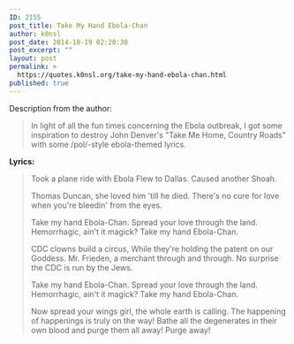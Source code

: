 ```yaml
---
ID: 2155
post_title: Take My Hand Ebola-Chan
author: k0nsl
post_date: 2014-10-19 02:20:30
post_excerpt: ""
layout: post
permalink: >
  https://quotes.k0nsl.org/take-my-hand-ebola-chan.html
published: true
---
```

Description from the author:

<blockquote>In light of all the fun times concerning the Ebola outbreak, I got some inspiration to destroy John Denver's "Take Me Home, Country Roads" with some /pol/-style ebola-themed lyrics.</blockquote>



<strong>Lyrics:</strong>

<blockquote>Took a plane ride with Ebola
Flew to Dallas.
Caused another Shoah.

Thomas Duncan, she loved him 'till he died.
There's no cure for love when you're bleedin' from the eyes.

Take my hand Ebola-Chan.
Spread your love through the land.
Hemorrhagic, ain't it magick?
Take my hand Ebola-Chan.

CDC clowns build a circus,
While they're holding the patent on our Goddess.
Mr. Frieden, a merchant through and through.
No surprise the CDC is run by the Jews.

Take my hand Ebola-Chan.
Spread your love through the land.
Hemorrhagic, ain't it magick?
Take my hand Ebola-Chan.

Now spread your wings girl, the whole earth is calling.
The happening of happenings is truly on the way!
Bathe all the degenerates in their own blood and purge them all away!
Purge away!</blockquote>